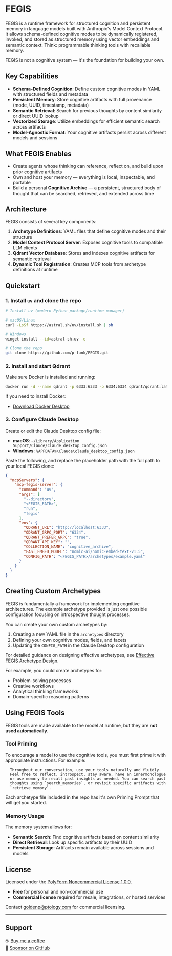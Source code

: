 # FEGIS

FEGIS is a runtime framework for structured cognition and persistent memory in language models built with Anthropic's Model Context Protocol. It allows schema-defined cognitive modes to be dynamically registered, invoked, and stored as structured memory using vector embeddings and semantic context. Think: programmable thinking tools with recallable memory.

FEGIS is not a cognitive system — it's the foundation for building your own.

## Key Capabilities

- **Schema-Defined Cognition**: Define custom cognitive modes in YAML with structured fields and metadata
- **Persistent Memory**: Store cognitive artifacts with full provenance (mode, UUID, timestamp, metadata)
- **Semantic Retrieval**: Search for previous thoughts by content similarity or direct UUID lookup
- **Vectorized Storage**: Utilize embeddings for efficient semantic search across artifacts
- **Model-Agnostic Format**: Your cognitive artifacts persist across different models and sessions

## What FEGIS Enables

- Create agents whose thinking can reference, reflect on, and build upon prior cognitive artifacts
- Own and host your memory — everything is local, inspectable, and portable
- Build a personal **Cognitive Archive** — a persistent, structured body of thought that can be searched, retrieved, and extended across time

## Architecture

FEGIS consists of several key components:

1. **Archetype Definitions**: YAML files that define cognitive modes and their structure
2. **Model Context Protocol Server**: Exposes cognitive tools to compatible LLM clients
3. **Qdrant Vector Database**: Stores and indexes cognitive artifacts for semantic retrieval
4. **Dynamic Tool Registration**: Creates MCP tools from archetype definitions at runtime

## Quickstart

### 1. Install `uv` and clone the repo

```bash
# Install uv (modern Python package/runtime manager)

# macOS/Linux
curl -LsSf https://astral.sh/uv/install.sh | sh

# Windows
winget install --id=astral-sh.uv -e

# Clone the repo
git clone https://github.com/p-funk/FEGIS.git
```

### 2. Install and start Qdrant

Make sure Docker is installed and running:

```bash
docker run -d --name qdrant -p 6333:6333 -p 6334:6334 qdrant/qdrant:latest
```

If you need to install Docker:

- [Download Docker Desktop](https://www.docker.com/products/docker-desktop/)

### 3. Configure Claude Desktop

Create or edit the Claude Desktop config file:

- **macOS**: `~/Library/Application Support/Claude/claude_desktop_config.json`
- **Windows**: `%APPDATA%\Claude\claude_desktop_config.json`

Paste the following, and replace the placeholder path with the full path to your local FEGIS clone:

```json
{
  "mcpServers": {
    "mcp-fegis-server": {
      "command": "uv",
      "args": [
        "--directory",
        "<FEGIS_PATH>",
        "run",
        "fegis"
      ],
      "env": {
        "QDRANT_URL": "http://localhost:6333",
        "QDRANT_GRPC_PORT": "6334",
        "QDRANT_PREFER_GRPC": "true",
        "QDRANT_API_KEY": "",
        "COLLECTION_NAME": "cognitive_archive",
        "FAST_EMBED_MODEL": "nomic-ai/nomic-embed-text-v1.5",
        "CONFIG_PATH": "<FEGIS_PATH>/archetypes/example.yaml"
      }
    }
  }
}
```

## Creating Custom Archetypes

FEGIS is fundamentally a framework for implementing cognitive architectures. The example archetype provided is just one possible configuration focusing on introspective thought processes.

You can create your own custom archetypes by:

1. Creating a new YAML file in the `archetypes` directory
2. Defining your own cognitive modes, fields, and facets
3. Updating the `CONFIG_PATH` in the Claude Desktop configuration

For detailed guidance on designing effective archetypes, see [Effective FEGIS Archetype Design](./docs/archetype-design.md).

For example, you could create archetypes for:

- Problem-solving processes
- Creative workflows
- Analytical thinking frameworks
- Domain-specific reasoning patterns

## Using FEGIS Tools

FEGIS tools are made available to the model at runtime, but they are **not used automatically**.

### Tool Priming

To encourage a model to use the cognitive tools, you must first prime it with appropriate instructions. For example:

```
  Throughout our conversation, use your tools naturally and fluidly. 
  Feel free to reflect, introspect, stay aware, have an innermonologue
  or use memory to recall past insights as needed. You can search past
  thoughts using `search_memories`, or revisit specific artifacts with
  `retrieve_memory`.
```

Each archetype file included in the repo has it's own Priming Prompt that will get you started.

### Memory Usage

The memory system allows for:

- **Semantic Search**: Find cognitive artifacts based on content similarity
- **Direct Retrieval**: Look up specific artifacts by their UUID
- **Persistent Storage**: Artifacts remain available across sessions and models

## License

Licensed under the [PolyForm Noncommercial License 1.0.0](https://polyformproject.org/licenses/noncommercial/1.0.0/).

- **Free** for personal and non-commercial use
- **Commercial license** required for resale, integrations, or hosted services

Contact goldenp@ptology.com for commercial licensing.

---

## Support

☕ [Buy me a coffee](https://ko-fi.com/perrygolden)  
💖 [Sponsor on GitHub](https://github.com/sponsors/p-funk)